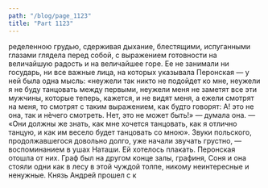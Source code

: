 ```yaml
---
path: "/blog/page_1123"
title: "Part 1123"
---
```


ределенною грудью, сдерживая дыхание, блестящими, испуганными глазами глядела перед собой, с выражением готовности на величайшую радость и на величайшее горе. Ее не занимали ни государь, ни все важные лица, на которых указывала Перонская — у ней была одна мысль: «неужели так никто не подойдет ко мне, неужели я не буду танцовать между первыми, неужели меня не заметят все эти мужчины, которые теперь, кажется, и не видят меня, а ежели смотрят на меня, то смотрят с таким выражением, как будто говорят: А! это не она, так и нѐчего смотреть. Нет, это не может быть!» — думала она. — «Они должны же знать, как мне хочется танцовать, как я отлично танцую, и как им весело будет танцовать со мною».
Звуки польского, продолжавшегося довольно долго, уже начали звучать грустно, — воспоминанием в ушах Наташи. Ей хотелось плакать. Перонская отошла от них. Граф был на другом конце залы, графиня, Соня и она стояли одни как в лесу в этой чуждой толпе, никому неинтересные и ненужные. Князь Андрей прошел с к

